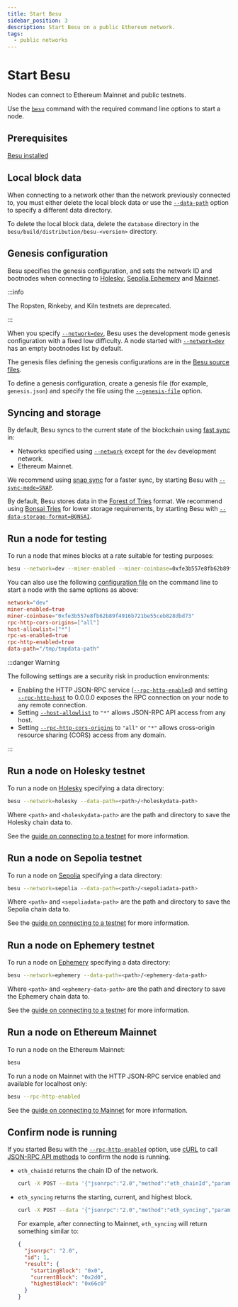 ```yaml
---
title: Start Besu
sidebar_position: 3
description: Start Besu on a public Ethereum network.
tags:
  - public networks
---
```


# Start Besu

Nodes can connect to Ethereum Mainnet and public testnets.

Use the [`besu`](../reference/cli/options.md) command with the required command line options to start a node.

## Prerequisites

[Besu installed](install/binary-distribution.md)

## Local block data

When connecting to a network other than the network previously connected to, you must either delete the local block data or use the [`--data-path`](../reference/cli/options.md#data-path) option to specify a different data directory.

To delete the local block data, delete the `database` directory in the `besu/build/distribution/besu-<version>` directory.

## Genesis configuration

Besu specifies the genesis configuration, and sets the network ID and bootnodes when connecting to [Holesky](#run-a-node-on-holesky-testnet), [Sepolia](#run-a-node-on-sepolia-testnet),[Ephemery](#run-a-node-on-ephemery-testnet) and [Mainnet](#run-a-node-on-ethereum-mainnet).

:::info

The Ropsten, Rinkeby, and Kiln testnets are deprecated.

:::

When you specify [`--network=dev`](../reference/cli/options.md#network), Besu uses the development mode genesis configuration with a fixed low difficulty. A node started with [`--network=dev`](../reference/cli/options.md#network) has an empty bootnodes list by default.

The genesis files defining the genesis configurations are in the [Besu source files](https://github.com/hyperledger/besu/tree/master/config/src/main/resources).

To define a genesis configuration, create a genesis file (for example, `genesis.json`) and specify the file using the [`--genesis-file`](../reference/cli/options.md#genesis-file) option.

## Syncing and storage

By default, Besu syncs to the current state of the blockchain using [fast sync](../concepts/node-sync.md#fast-synchronization) in:

- Networks specified using [`--network`](../reference/cli/options.md#network) except for the `dev` development network.
- Ethereum Mainnet.

We recommend using [snap sync](../concepts/node-sync.md#snap-synchronization) for a faster sync, by starting Besu with [`--sync-mode=SNAP`](../reference/cli/options.md#sync-mode).

By default, Besu stores data in the [Forest of Tries](../concepts/data-storage-formats.md#forest-of-tries) format. We recommend using [Bonsai Tries](../concepts/data-storage-formats.md#bonsai-tries) for lower storage requirements, by starting Besu with [`--data-storage-format=BONSAI`](../reference/cli/options.md#data-storage-format).

## Run a node for testing

To run a node that mines blocks at a rate suitable for testing purposes:

```bash
besu --network=dev --miner-enabled --miner-coinbase=0xfe3b557e8fb62b89f4916b721be55ceb828dbd73 --rpc-http-cors-origins="all" --host-allowlist="*" --rpc-ws-enabled --rpc-http-enabled --data-path=/tmp/tmpDatdir
```

You can also use the following [configuration file](../how-to/configure-besu/index.md) on the command line to start a node with the same options as above:

```toml
network="dev"
miner-enabled=true
miner-coinbase="0xfe3b557e8fb62b89f4916b721be55ceb828dbd73"
rpc-http-cors-origins=["all"]
host-allowlist=["*"]
rpc-ws-enabled=true
rpc-http-enabled=true
data-path="/tmp/tmpdata-path"
```

:::danger Warning

The following settings are a security risk in production environments:

- Enabling the HTTP JSON-RPC service ([`--rpc-http-enabled`](../reference/cli/options.md#rpc-http-enabled)) and setting [`--rpc-http-host`](../reference/cli/options.md#rpc-http-host) to 0.0.0.0 exposes the RPC connection on your node to any remote connection.
- Setting [`--host-allowlist`](../reference/cli/options.md#host-allowlist) to `"*"` allows JSON-RPC API access from any host.
- Setting [`--rpc-http-cors-origins`](../reference/cli/options.md#rpc-http-cors-origins) to `"all"` or `"*"` allows cross-origin resource sharing (CORS) access from any domain.

:::

## Run a node on Holesky testnet

To run a node on [Holesky](https://github.com/eth-clients/holesky) specifying a data directory:

```bash
besu --network=holesky --data-path=<path>/<holeskydata-path>
```

Where `<path>` and `<holeskydata-path>` are the path and directory to save the Holesky chain data to.

See the [guide on connecting to a testnet](connect/testnet.md) for more information.

## Run a node on Sepolia testnet

To run a node on [Sepolia](https://github.com/eth-clients/sepolia) specifying a data directory:

```bash
besu --network=sepolia --data-path=<path>/<sepoliadata-path>
```

Where `<path>` and `<sepoliadata-path>` are the path and directory to save the Sepolia chain data to.

See the [guide on connecting to a testnet](connect/testnet.md) for more information.

## Run a node on Ephemery testnet

To run a node on [Ephemery](https://github.com/ephemery-testnet/ephemery-resources?tab=readme-ov-file) specifying a data directory:

```bash
besu --network=ephemery --data-path=<path>/<ephemery-data-path>
```

Where `<path>` and `<ephemery-data-path>` are the path and directory to save the Ephemery chain data to.

See the [guide on connecting to a testnet](connect/testnet.md) for more information.

## Run a node on Ethereum Mainnet

To run a node on the Ethereum Mainnet:

```bash
besu
```

To run a node on Mainnet with the HTTP JSON-RPC service enabled and available for localhost only:

```bash
besu --rpc-http-enabled
```

See the [guide on connecting to Mainnet](connect/mainnet.md) for more information.

## Confirm node is running

If you started Besu with the [`--rpc-http-enabled`](../reference/cli/options.md#rpc-http-enabled) option, use [cURL](https://curl.haxx.se/) to call [JSON-RPC API methods](../reference/api/index.md) to confirm the node is running.

- `eth_chainId` returns the chain ID of the network.

  ```bash
  curl -X POST --data '{"jsonrpc":"2.0","method":"eth_chainId","params":[],"id":1}' localhost:8545
  ```

- `eth_syncing` returns the starting, current, and highest block.

  ```bash
  curl -X POST --data '{"jsonrpc":"2.0","method":"eth_syncing","params":[],"id":1}' localhost:8545
  ```

  For example, after connecting to Mainnet, `eth_syncing` will return something similar to:

  ```json
  {
    "jsonrpc": "2.0",
    "id": 1,
    "result": {
      "startingBlock": "0x0",
      "currentBlock": "0x2d0",
      "highestBlock": "0x66c0"
    }
  }
  ```
